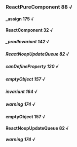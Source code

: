 ### ReactPureComponent 88 √
#### _assign 175 √
#### ReactComponent 32 √
##### _prodInvariant 142 √
##### ReactNoopUpdateQueue 82 √
##### canDefineProperty 120 √
##### emptyObject 157 √
##### invariant 164 √
##### warning 174 √
#### emptyObject 157 √
#### ReactNoopUpdateQueue 82 √
##### warning 174 √
